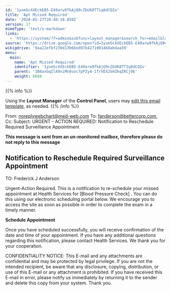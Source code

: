 ```yaml
---
id: '1yxmScXXEckEB5-E40arw9fkAjQ9cZbUK8TT1q8dCQIo'
title: 'Apt Missed Required'
date: '2020-02-27T20:40:18.850Z'
version: 17
mimeType: 'text/x-markdown'
links:
  - 'https://system/?f=admin&subfunc=layout_manager&search_for=email&layout_search=Go&opp=edit&doc_type=EHSREQ&old_module=Email&old_name=Apt+Missed+Required&active=0'
source: 'https://drive.google.com/open?id=1yxmScXXEckEB5-E40arw9fkAjQ9cZbUK8TT1q8dCQIo'
wikigdrive: '9aa22efbf239d13b6bed97b4271001468ab4aa59'
menu:
  main:
    name: 'Apt Missed Required'
    identifier: '1yxmScXXEckEB5-E40arw9fkAjQ9cZbUK8TT1q8dCQIo'
    parent: '1B4axGqIlA9niMn8voc7pPZy4-1TrVEX2SHZkqIRCj0E'
    weight: 6660
---
```





{{% info %}}

Using the **Layout Manager** of the **Control Panel**, users may [edit this email template](https://system/?f=admin&subfunc=layout_manager&search_for=email&layout_search=Go&opp=edit&doc_type=EHSREQ&old_module=Email&old_name=Apt+Missed+Required&active=0), as needed.
{{% /info %}}



From: noreplywebchart@med-web.com
To: fanderson@bettercorp.com,
Cc:
Subject: URGENT - ACTION REQUIRED: Notification to Reschedule Required Surveillance Appointment

****This message is sent from an un-monitored mailbox, therefore please do not reply to this message****
  
## **Notification to Reschedule Required Surveillance Appointment**  


TO: Frederick J Anderson

Urgent-Action Required. This is a notification to re-schedule your missed appointment at Health Services for [Blood Pressure Check] .
You can do this using our electronic scheduling portal below. We encourage you to access the site as soon as possible in order to complete the exam in a timely manner.

**Schedule Appointment**

Once you have scheduled successfully, you will receive confirmation of the date and time of your appointment.
If you have any additional questions regarding this notification, please contact Health Services.
We thank you for your cooperation.


CONFIDENTIALITY NOTICE: This E-mail and any attachments are confidential and may be protected by legal privilege. If you are not the intended recipient, be aware that any disclosure, copying, distribution, or use of this E-mail or any attachment is prohibited. If you have received this E-mail in error, please notify us immediately by returning it to the sender and delete this copy from your system. Thank you.
